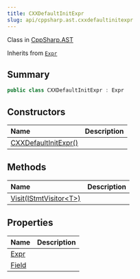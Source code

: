 ```yaml
---
title: CXXDefaultInitExpr
slug: api/cppsharp.ast.cxxdefaultinitexpr
---
```

Class in [CppSharp.AST](/api/cppsharp/ast)

Inherits from [`Expr`](/api/cppsharp/ast/expr)

## Summary



```csharp
public class CXXDefaultInitExpr : Expr
```

## Constructors

|Name|Description|
|:---|:---|
|[CXXDefaultInitExpr\(\)](/api/cppsharp/ast/cxxdefaultinitexpr//ctor)||

## Methods

|Name|Description|
|:---|:---|
|[Visit\(IStmtVisitor\<T\>\)](/api/cppsharp/ast/cxxdefaultinitexpr/visit)||

## Properties

|Name|Description|
|:---|:---|
|[Expr](/api/cppsharp/ast/cxxdefaultinitexpr/expr)||
|[Field](/api/cppsharp/ast/cxxdefaultinitexpr/field)||

